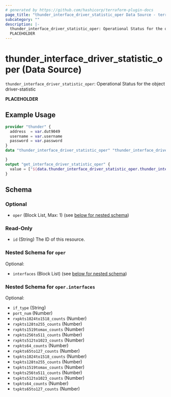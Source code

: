 ```yaml
---
# generated by https://github.com/hashicorp/terraform-plugin-docs
page_title: "thunder_interface_driver_statistic_oper Data Source - terraform-provider-thunder"
subcategory: ""
description: |-
  thunder_interface_driver_statistic_oper: Operational Status for the object driver-statistic
  PLACEHOLDER
---
```


# thunder_interface_driver_statistic_oper (Data Source)

`thunder_interface_driver_statistic_oper`: Operational Status for the object driver-statistic

__PLACEHOLDER__

## Example Usage

```terraform
provider "thunder" {
  address  = var.dut9049
  username = var.username
  password = var.password
}
data "thunder_interface_driver_statistic_oper" "thunder_interface_driver_statistic_oper" {

}
output "get_interface_driver_statistic_oper" {
  value = ["${data.thunder_interface_driver_statistic_oper.thunder_interface_driver_statistic_oper}"]
}
```

<!-- schema generated by tfplugindocs -->
## Schema

### Optional

- `oper` (Block List, Max: 1) (see [below for nested schema](#nestedblock--oper))

### Read-Only

- `id` (String) The ID of this resource.

<a id="nestedblock--oper"></a>
### Nested Schema for `oper`

Optional:

- `interfaces` (Block List) (see [below for nested schema](#nestedblock--oper--interfaces))

<a id="nestedblock--oper--interfaces"></a>
### Nested Schema for `oper.interfaces`

Optional:

- `if_type` (String)
- `port_num` (Number)
- `rxpkts1024to1518_counts` (Number)
- `rxpkts128to255_counts` (Number)
- `rxpkts1519tomax_counts` (Number)
- `rxpkts256to511_counts` (Number)
- `rxpkts512to1023_counts` (Number)
- `rxpkts64_counts` (Number)
- `rxpkts65to127_counts` (Number)
- `txpkts1024to1518_counts` (Number)
- `txpkts128to255_counts` (Number)
- `txpkts1519tomax_counts` (Number)
- `txpkts256to511_counts` (Number)
- `txpkts512to1023_counts` (Number)
- `txpkts64_counts` (Number)
- `txpkts65to127_counts` (Number)


